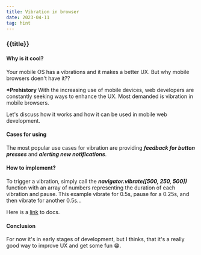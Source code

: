 ```yaml
---
title: Vibration in browser
date: 2023-04-11
tag: hint
---
```


### {{title}}

#### Why is it cool?

Your mobile OS has a vibrations and it makes a better UX. But why mobile browsers doen't have it??

**\*Prehistory** With the increasing use of mobile devices, web developers are constantly seeking ways to enhance the UX. Most demanded is vibration in mobile browsers.

Let's discuss how it works and how it can be used in mobile web development.

#### Cases for using

The most popular use cases for vibration are providing _**feedback for button presses**_ and _**alerting new notifications**_.

#### How to implement?

To trigger a vibration, simply call the _**navigator.vibrate([500, 250, 500])**_ function with an array of numbers representing the duration of each vibration and pause. This example vibrate for 0.5s, pause for a 0.25s, and then vibrate for another 0.5s...

Here is a [link](https://developer.mozilla.org/en-US/docs/Web/API/Navigator/vibrate) to docs.

#### Conclusion

For now it's in early stages of development, but I thinks, that it's a really good way to improve UX and get some fun 😁.
